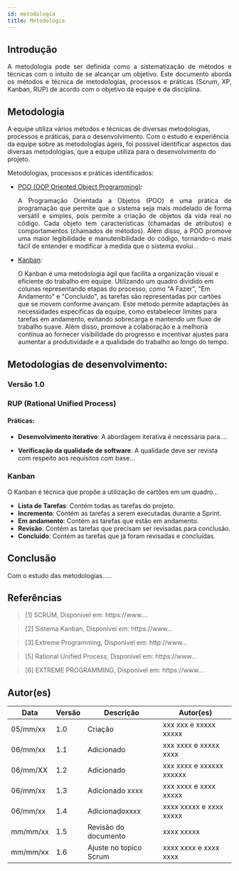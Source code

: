 ```yaml
---
id: metodologia
title: Metodologia
---
```

 
 
## Introdução
 
<p align = "justify">
A metodologia pode ser definida como a sistematização de métodos e técnicas com o intuito de se alcançar um objetivo. Este documento aborda os métodos e técnica de metodologias, processos e práticas (Scrum, XP, Kanban, RUP) de acordo com o objetivo da equipe e da disciplina.
</p>
 
## Metodologia
A equipe utiliza vários métodos e técnicas de diversas metodologias, processos e práticas, para o desenvolvimento. Com o estudo e  experiência da equipe sobre as metodologias ágeis, foi possível identificar aspectos das diversas metodologias, que a equipe utiliza para o desenvolvimento do projeto.
 
Metodologias, processos e práticas identificados:
 
- [POO (OOP Oriented Object Programming)](https://www....):<p align = "justify">
A Programação Orientada a Objetos (POO) é uma prática de programação que permite que o sistema seja mais modelado de forma versátil e simples, pois permite a criação de objetos da vida real no código. Cada objeto tem características (chamadas de atributos) e comportamentos (chamados de métodos). Além disso, a POO promove uma maior legibilidade e manutenibilidade do código, tornando-o mais fácil de entender e modificar à medida que o sistema evolui. .
</p>
 
- [Kanban](https://www...):</p>
O Kanban é uma metodologia ágil que facilita a organização visual e eficiente do trabalho em equipe. Utilizando um quadro dividido em colunas representando etapas do processo, como "A Fazer", "Em Andamento" e "Concluído", as tarefas são representadas por cartões que se movem conforme avançam. Este método permite adaptações às necessidades específicas da equipe, como estabelecer limites para tarefas em andamento, evitando sobrecarga e mantendo um fluxo de trabalho suave. Além disso, promove a colaboração e a melhoria contínua ao fornecer visibilidade do progresso e incentivar ajustes para aumentar a produtividade e a qualidade do trabalho ao longo do tempo.
<p align = "justify">
 
 
## Metodologias de desenvolvimento:
 
### Versão 1.0
 
### RUP (Rational Unified Process)
 
#### Práticas:
 
- **Desenvolvimento iterativo**: A
abordagem iterativa é necessária para....
 
- **Verificação da qualidade de software**: A qualidade deve ser revista com
respeito aos requisitos com base...
 
 
### Kanban
 
<p align = "justify">
O Kanban é técnica que propõe a utilização de cartões em um quadro...
</p>
 
- **Lista de Tarefas**: Contém todas as tarefas do projeto.
- **Incremento**: Contém as tarefas a serem executadas durante a Sprint.
- **Em andamento**: Contém as tarefas que estão em andamento.
- **Revisão**: Contém as tarefas que precisam ser revisadas para conclusão.
- **Concluido**: Contém as tarefas que já foram revisadas e concluídas.
 
 
## Conclusão
 
<p align = "justify">
 
Com o estudo das metodologias.....
 
</p>
 
## Referências
 
> [1] SCRUM, Disponivel em: https://www....
 
> [2] Sistema Kanban, Disponivel em: https://www...
 
> [3] Extreme Programming, Disponivel em: http://www...

> [5] Rational Unified Process, Disponivel em: https://www...
 
> [6] EXTREME PROGRAMMING, Disponivel em: https://www...
 
 
## Autor(es)
 
| Data | Versão | Descrição | Autor(es) |
| -- | -- | -- | -- |
| 05/mm/xx | 1.0 | Criação  | xxx xxx e xxxxx xxxxx |
| 06/mm/xx | 1.1 | Adicionado  | xxx xxxx e xxxxx xxxx |
| 06/mm/XX | 1.2 | Adicionado  | xxx xxxx e xxxxxx xxxxxx |
| 06/mm/xx | 1.3 | Adicionado xxxx | xxx xxxx e xxxx xxxxx |
| 06/mm/xx | 1.4 | Adicionadoxxxx | xxxx xxxxx e xxxx xxxxx |
| mm/mm/xx | 1.5 | Revisão do documento | xxxx xxxxx |
| mm/mm/xx | 1.6 | Ajuste no topico Scrum | xxxx xxxx e xxxx xxxx |
